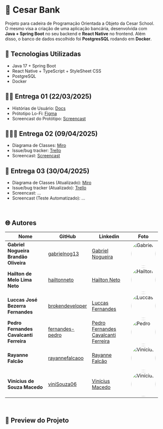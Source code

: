 # 📒 Cesar Bank

Projeto para cadeira de Programação Orientada a Objeto da Cesar School. O mesmo visa a criação de uma aplicação bancária, desenvolvida com **Java + Spring Boot** no seu backend e **React Native** no frontend. Além disso, o banco de dados escolhido foi **PostgresSQL** rodando em **Docker**.

## 🚀 Tecnologias Utilizadas
- Java 17 + Spring Boot
- React Native + TypeScript + StyleSheet CSS 
- PostgreSQL 
- Docker 

## ✍🏻 Entrega 01 (22/03/2025)

- Histórias de Usuário: [Docs](https://docs.google.com/document/d/1LPuNzA818wmWqfB-BqDbfuLC_J_DybOAsH4cZ6EV2io/edit?usp=sharing)
- Prótotipo Lo-Fi: [Figma](https://www.figma.com/design/lzPT31RB0w2aoAeWWl14mn/Untitled?node-id=0-1&m=dev&t=9cF5jMYkNecUnVDZ-1)
- Screencast do Protótipo: [Screencast](https://youtu.be/MXjEJrIXQXo)

## 🏋🏻‍♀️ Entrega 02 (09/04/2025)

- Diagrama de Classes: [Miro](https://miro.com/welcomeonboard/SnhFMC8wQVBMZS9zcXVDeWxINTZGR3JmL1RObndMMkpmeXhLMFZITlVtZTQwZ2E3KzhUQXdHTlZsd0owMmhxMjRSV1ZGWUs5bmE3aDZYYmdVSEQ5L0lTSnZqS2JsSHcwOEVycUdBK3NJdkZ3UzRnMjJUcnltS1dhNXlaa29HRXFyVmtkMG5hNDA3dVlncnBvRVB2ZXBnPT0hdjE=?share_link_id=374898219816)
- Issue/bug tracker: [Trello](https://trello.com/invite/b/680f8201350eb660e570697a/ATTI3ca851e6e3422ee8b2f8231e95fa9135AA80CEBF/aplicativo-bancario-poo)
- Screencast: [Screencast](https://youtu.be/9nJGwfglaHM)
## 📱 Entrega 03 (30/04/2025)

- Diagrama de Classes (Atualizado): [Miro](https://miro.com/welcomeonboard/SnhFMC8wQVBMZS9zcXVDeWxINTZGR3JmL1RObndMMkpmeXhLMFZITlVtZTQwZ2E3KzhUQXdHTlZsd0owMmhxMjRSV1ZGWUs5bmE3aDZYYmdVSEQ5L0lTSnZqS2JsSHcwOEVycUdBK3NJdkZ3UzRnMjJUcnltS1dhNXlaa29HRXFyVmtkMG5hNDA3dVlncnBvRVB2ZXBnPT0hdjE=?share_link_id=374898219816)
- Issue/bug tracker (Atualizado): [Trello](https://trello.com/invite/b/680f8201350eb660e570697a/ATTI3ca851e6e3422ee8b2f8231e95fa9135AA80CEBF/aplicativo-bancario-poo)
- Screencast: ...
- Screencast (Teste Automatizado): ...

<br>

## 🌐 Autores

| Nome | GitHub | Linkedin | Foto |
|------|--------|----------|------|
| **Gabriel Nogueira Brandão Oliveira** | [gabrielnog13](https://github.com/gabrielnog13) | [Gabriel Nogueira](https://www.linkedin.com/in/gabrielnog13/) | <img style="border-radius: 50%" src="https://github.com/user-attachments/assets/697af017-6dfe-43eb-80bc-c275c3e27c87" width="80px;" alt="Gabriel"/> |
| **Hailton de Melo Lima Neto** | [hailtonneto](https://github.com/hailtonneto) | [Hailton Neto](https://www.linkedin.com/in/hailton-neto-2a81a1196/) | <img style="border-radius: 50%" src="https://avatars.githubusercontent.com/u/130097508?v=4" width="80px;" alt="Hailton"/> |
| **Luccas José Bezerra Fernandes** | [brokendeveloper](https://github.com/brokendeveloper) | [Luccas Fernandes](https://www.linkedin.com/in/luccas-fernandes-07a283239/) | <img style="border-radius: 50%" src="https://github.com/user-attachments/assets/a70ef660-ca80-4ee2-b52b-839a85b65863" width="80px;" alt="Luccas"/> |
| **Pedro Fernandes Cavalcanti Ferreira** | [fernandes-pedro](https://github.com/fernandes-pedro) | [Pedro Fernandes Cavalcanti Ferreira](https://www.linkedin.com/in/pedro-fernandes-cavalcanti-ferreira-621591241/) | <img style="border-radius: 50%" src="https://avatars.githubusercontent.com/u/180231483?v=4" width="80px;" alt="Pedro"/> |
| **Rayanne Falcão** | [rayannefalcaoo](https://github.com/rayannefalcaoo) | [Rayanne Falcão](https://www.linkedin.com/in/rayanne-falc%C3%A3o-1415b1270/) | <img style="border-radius: 50%" src="https://github.com/user-attachments/assets/3539371e-78bd-4184-8924-0eeb40d6d761" width="80px;" alt="Vinícius"/> |
| **Vinícius de Souza Macedo** | [viniSouza06](https://github.com/viniSouza06) | [Vinícius Macedo](https://www.linkedin.com/in/vinicius-macedo-8a5873300/) | <img style="border-radius: 50%" src="https://github.com/user-attachments/assets/8bfa89eb-dda1-40e2-a611-7810fb55c169" width="80px;" alt="Vinícius"/> |

<br>

## 🔗 Preview do Projeto
